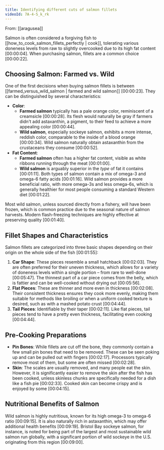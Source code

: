```yaml
---
title: Identifying different cuts of salmon fillets
videoId: 7A-4-S_k_rk
---
```


From: [[aragusea]] <br/> 

Salmon is often considered a forgiving fish to [[how_to_cook_salmon_fillets_perfectly | cook]], tolerating various doneness levels from raw to slightly overcooked due to its high fat content <a class="yt-timestamp" data-t="00:00:04">[00:00:04]</a>. When purchasing salmon, fillets are a common choice <a class="yt-timestamp" data-t="00:00:22">[00:00:22]</a>.

## Choosing Salmon: Farmed vs. Wild

One of the first decisions when buying salmon fillets is between [[farmed_versus_wild_salmon | farmed and wild salmon]] <a class="yt-timestamp" data-t="00:00:23">[00:00:23]</a>. They can be distinguished by several characteristics:

*   **Color**:
    *   **Farmed salmon** typically has a pale orange color, reminiscent of a creamsicle <a class="yt-timestamp" data-t="00:00:28">[00:00:28]</a>. Its flesh would naturally be gray if farmers didn't add astaxanthin, a pigment, to their feed to achieve a more appealing color <a class="yt-timestamp" data-t="00:00:44">[00:00:44]</a>.
    *   **Wild salmon**, especially sockeye salmon, exhibits a more intense, reddish color, comparable to the inside of a blood orange <a class="yt-timestamp" data-t="00:00:34">[00:00:34]</a>. Wild salmon naturally obtain astaxanthin from the crustaceans they consume <a class="yt-timestamp" data-t="00:00:52">[00:00:52]</a>.
*   **Fat Content**:
    *   **Farmed salmon** often has a higher fat content, visible as white ribbons running through the meat <a class="yt-timestamp" data-t="00:01:00">[00:01:00]</a>.
    *   **Wild salmon** is arguably superior in the *type* of fat it contains <a class="yt-timestamp" data-t="00:01:11">[00:01:11]</a>. Both types of salmon contain a mix of omega-3 and omega-6 fatty acids <a class="yt-timestamp" data-t="00:01:16">[00:01:16]</a>. Wild salmon provides a more beneficial ratio, with more omega-3s and less omega-6s, which is generally healthier for most people consuming a standard Western diet <a class="yt-timestamp" data-t="00:01:22">[00:01:22]</a>.

Most wild salmon, unless sourced directly from a fishery, will have been frozen, which is common practice due to the seasonal nature of salmon harvests. Modern flash-freezing techniques are highly effective at preserving quality <a class="yt-timestamp" data-t="00:01:40">[00:01:40]</a>.

## Fillet Shapes and Characteristics

Salmon fillets are categorized into three basic shapes depending on their origin on the whole side of the fish <a class="yt-timestamp" data-t="00:01:55">[00:01:55]</a>:

1.  **Car Shape**: These pieces resemble a small hatchback <a class="yt-timestamp" data-t="00:02:03">[00:02:03]</a>. They are often preferred for their uneven thickness, which allows for a variety of doneness levels within a single portion – from rare to well-done <a class="yt-timestamp" data-t="00:05:47">[00:05:47]</a>. The thinnest part of a car piece comes from the belly, which is fattier and can be well-cooked without drying out <a class="yt-timestamp" data-t="00:05:56">[00:05:56]</a>.
2.  **Flat Pieces**: These are thinner and more even in thickness <a class="yt-timestamp" data-t="00:02:08">[00:02:08]</a>. Their consistent thickness ensures they cook more evenly, making them suitable for methods like broiling or when a uniform cooked texture is desired, such as with a mashed potato crust <a class="yt-timestamp" data-t="00:04:44">[00:04:44]</a>.
3.  **Tail Pieces**: Identifiable by their taper <a class="yt-timestamp" data-t="00:02:11">[00:02:11]</a>. Like flat pieces, tail pieces tend to have a pretty even thickness, facilitating even cooking <a class="yt-timestamp" data-t="00:04:44">[00:04:44]</a>.

## Pre-Cooking Preparations

*   **Pin Bones**: While fillets are cut off the bone, they commonly contain a few small pin bones that need to be removed. These can be seen poking up and can be pulled out with fingers <a class="yt-timestamp" data-t="00:02:17">[00:02:17]</a>. Processors typically remove most of them, but some are often missed <a class="yt-timestamp" data-t="00:02:28">[00:02:28]</a>.
*   **Skin**: The scales are usually removed, and many people eat the skin. However, it is significantly easier to remove the skin after the fish has been cooked, unless skinless chunks are specifically needed for a dish like a fish pie <a class="yt-timestamp" data-t="00:02:33">[00:02:33]</a>. Cooked skin can become crispy and is enjoyed by some <a class="yt-timestamp" data-t="00:04:15">[00:04:15]</a>.

## Nutritional Benefits of Salmon

Wild salmon is highly nutritious, known for its high omega-3 to omega-6 ratio <a class="yt-timestamp" data-t="00:09:15">[00:09:15]</a>. It is also naturally rich in astaxanthin, which may offer additional health benefits <a class="yt-timestamp" data-t="00:09:19">[00:09:19]</a>. Bristol Bay sockeye salmon, for instance, is noted for being part of the largest and most sustainable wild salmon run globally, with a significant portion of wild sockeye in the U.S. originating from this region <a class="yt-timestamp" data-t="00:09:00">[00:09:00]</a>.